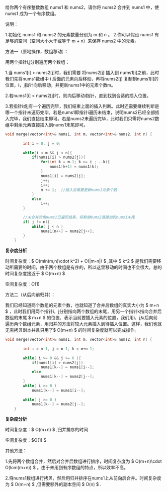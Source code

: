 给你两个有序整数数组 nums1 和 nums2，请你将 nums2 合并到 nums1 中，使 nums1 成为一个有序数组。

说明：

1.初始化 nums1 和 nums2 的元素数量分别为 m 和 n 。
2.你可以假设 nums1 有足够的空间（空间大小大于或等于 m + n）来保存 nums2 中的元素。



方法一（原地操作，数组移动）：

用两个指针i,j分别遍历两个数组：

1.当 nums1[i] > nums2[j]时，我们需要 将nums2[j] 插入到 nums1[i]之前，此时我们先将nums1数组中 i 后面的元素向后移动，再将nums2[j] 复制到nums1[i]的位置，i，j指针向后移动，并更新nums1中的元素个数m。

2.若nums1[i] < nums2[j]时，则向后移动i指针，直到找到合适的插入位置。

3.若指针i或j有一个遍历完毕，我们结束上面的插入判断。此时还需要继续判断是哪一个指针未遍历完毕，若是nums1即指针i遍历未结束，说明nums2已经全部插入完毕，我们直接结束即可。若是nums2未遍历完毕，此时我们只需将nums2数组中剩余元素直接插入到nums1末尾即可。



```c++
void merge(vector<int>& nums1, int m, vector<int>& nums2, int n) {
        
        int i = 0, j = 0;
        
        while(i < m && j < n){
            if(nums1[i] > nums2[j]){
                for(int k = m-1; k >= i ; --k){
                    nums1[k+1] = nums1[k];
                }
                nums1[i] = nums2[j];
                j++;
                i++;
                m += 1;  //插入后需要更新nums1元素个数
            }
            else
                i++;
        }

        //未合并完但nums1已遍历结束，将剩余Nums2直接加到nums1末尾
        if( j != n){
            while( j < n )
                nums1[m++] = nums2[j++];
        }
    }
```

<b>复杂度分析</b>

时间复杂度：$ O(min(m,n)\cdot k^2) + O(|m-n|) $ ,其中 $ k^2 $ 是我们需要移动所需要的时间，由于两个数组是有序的，所以这里移动的时间也不会很大，总的时间复杂度接近于 $  O(m+n) $

空间复杂度：$O(1)$ 



方法二（从后向前归并）：

我们已经知道两个数组的元素个数，也就知道了合并后数组的真实大小为 $ m+n $ ，此时我们用两个指针i，j分别指向两个数组的末尾，用另一个指针k指向合并后数组的末尾 $ m+n $ 的位置，表示当前要插入元素的位置，我们用i，j从后向前遍历两个数组元素，用归并的方法将较大元素插入到待插入位置。这样，我们也就无需拷贝副本并且只用了$ O(m+n) $ 的时间复杂度就可以完成操作。



```c++
void merge(vector<int>& nums1, int m, vector<int>& nums2, int n) {
        
        int i = m-1, j = n-1, k = m+n-1;
        
        while( i >= 0 && j >= 0 ){
            if(nums1[i] > nums2[j])
                nums1[k--] = nums1[i--];
            else
                nums1[k--] = nums2[j--];
        }
        while( i >= 0 )
            nums1[k--] = nums1[i--];
        
        while( j >= 0 )
            nums1[k--] = nums2[j--];
    }
```

<b>复杂度分析</b>

时间复杂度：$ O(m+n) $ ,归并排序的时间

空间复杂度：$O(1) $



其他方法：

1.先将两个数组合并，然后对合并后数组进行排序，时间复杂度为 $ O(m+n)\cdot O(lom(m+n)) $ 。由于未用到有序数组的特点，所以效率不高。

2.将nums1数组进行拷贝，然后用归并排序在nums1上从前向后合并。时间复杂度为 $ O(m+n) $ ,但需要额外的副本空间 $ O(n) $ .